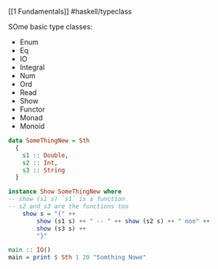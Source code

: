 [[1 Fundamentals]]
#haskell/typeclass 


SOme basic type classes:
- Enum
- Eq
- IO
- Integral
- Num
- Ord
- Read
- Show
- Functor
- Monad
- Monoid

```haskell
data SomeThingNew = Sth
  {
    s1 :: Double,
    s2 :: Int,
    s3 :: String
  }

instance Show SomeThingNew where
-- show (s1 s) `s1` is a function
-- s2 and s3 are the functions too
    show s = "{" ++
        show (s1 s) ++ " -- " ++ show (s2 s) ++ " noo" ++
        show (s3 s) ++
        "}"

main :: IO()
main = print $ Sth 1 20 "Somthing Nowe"
```

```haskell
```




















